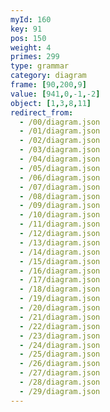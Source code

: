 ```yaml
---
myId: 160
key: 91
pos: 150
weight: 4
primes: 299
type: grammar
category: diagram
frame: [90,200,9]
value: [941,0,-1,-2]
object: [1,3,8,11]
redirect_from:
  - /00/diagram.json
  - /01/diagram.json
  - /02/diagram.json
  - /03/diagram.json
  - /04/diagram.json
  - /05/diagram.json
  - /06/diagram.json
  - /07/diagram.json
  - /08/diagram.json
  - /09/diagram.json
  - /10/diagram.json
  - /11/diagram.json
  - /12/diagram.json
  - /13/diagram.json
  - /14/diagram.json
  - /15/diagram.json
  - /16/diagram.json
  - /17/diagram.json
  - /18/diagram.json
  - /19/diagram.json
  - /20/diagram.json
  - /21/diagram.json
  - /22/diagram.json
  - /23/diagram.json
  - /24/diagram.json
  - /25/diagram.json
  - /26/diagram.json
  - /27/diagram.json
  - /28/diagram.json
  - /29/diagram.json
---
```

